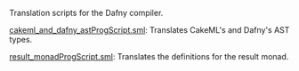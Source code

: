 Translation scripts for the Dafny compiler.

[cakeml_and_dafny_astProgScript.sml](cakeml_and_dafny_astProgScript.sml):
Translates CakeML's and Dafny's AST types.

[result_monadProgScript.sml](result_monadProgScript.sml):
Translates the definitions for the result monad.
